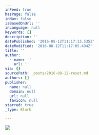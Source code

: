 ```yaml
---
inFeed: true
hasPage: false
inNav: false
isBasedOnUrl: ''
inLanguage: null
keywords: []
description: ''
datePublished: '2016-08-12T11:17:13.535Z'
dateModified: '2016-08-12T11:17:05.494Z'
title: ''
author:
  - name: ''
    url: ''
via: {}
sourcePath: _posts/2016-08-12-reset.md
authors: []
publisher:
  name: null
  domain: null
  url: null
  favicon: null
starred: true
_type: Blurb

---
```

![](https://the-grid-user-content.s3-us-west-2.amazonaws.com/99c76fbb-1abb-4988-a1f9-19c1a27ccbe6.jpg)